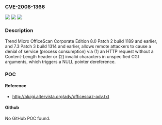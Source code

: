 ### [CVE-2008-1366](https://cve.mitre.org/cgi-bin/cvename.cgi?name=CVE-2008-1366)
![](https://img.shields.io/static/v1?label=Product&message=n%2Fa&color=blue)
![](https://img.shields.io/static/v1?label=Version&message=n%2Fa&color=blue)
![](https://img.shields.io/static/v1?label=Vulnerability&message=n%2Fa&color=brighgreen)

### Description

Trend Micro OfficeScan Corporate Edition 8.0 Patch 2 build 1189 and earlier, and 7.3 Patch 3 build 1314 and earlier, allows remote attackers to cause a denial of service (process consumption) via (1) an HTTP request without a Content-Length header or (2) invalid characters in unspecified CGI arguments, which triggers a NULL pointer dereference.

### POC

#### Reference
- http://aluigi.altervista.org/adv/officescaz-adv.txt

#### Github
No GitHub POC found.

